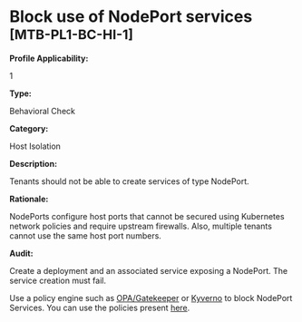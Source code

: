 # Block use of NodePort services <small>[MTB-PL1-BC-HI-1] </small>

**Profile Applicability:**

1 <br>

**Type:**

Behavioral Check <br>

**Category:**

Host Isolation <br>

**Description:**

Tenants should not be able to create services of type NodePort. <br>

**Rationale:**

NodePorts configure host ports that cannot be secured using Kubernetes network policies and require upstream firewalls. Also, multiple tenants cannot use the same host port numbers. <br>

**Audit:**

Create a deployment and an associated service exposing a NodePort. The service creation must fail. <br>

Use a policy engine such as [OPA/Gatekeeper](https://github.com/open-policy-agent/gatekeeper) or [Kyverno](https://kyverno.io) to block NodePort Services. You can use the policies present [here](https://github.com/kubernetes-sigs/multi-tenancy/tree/master/benchmarks/kubectl-mtb/test/policies). <br>



